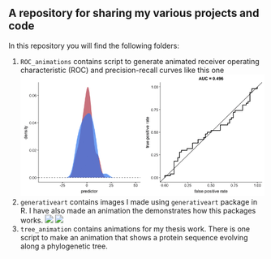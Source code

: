A repository for sharing my various projects and code
-----------------------------------------------------

In this repository you will find the following folders:

1.  `ROC_animations` contains script to generate animated receiver
    operating characteristic (ROC) and precision-recall curves like this
    one ![](ROC_animation/animations/ROC.gif)
2.  `generativeart` contains images I made using `generativeart` package
    in R. I have also made an animation the demonstrates how this
    packages works.
    ![](generativeart/images/2018-11-18-11-09_seed_3257.png)
    ![](generativeart/image_generation.gif)
3.  `tree_animation` contains animations for my thesis work. There is
    one script to make an animation that shows a protein sequence
    evolving along a phylogenetic tree.
